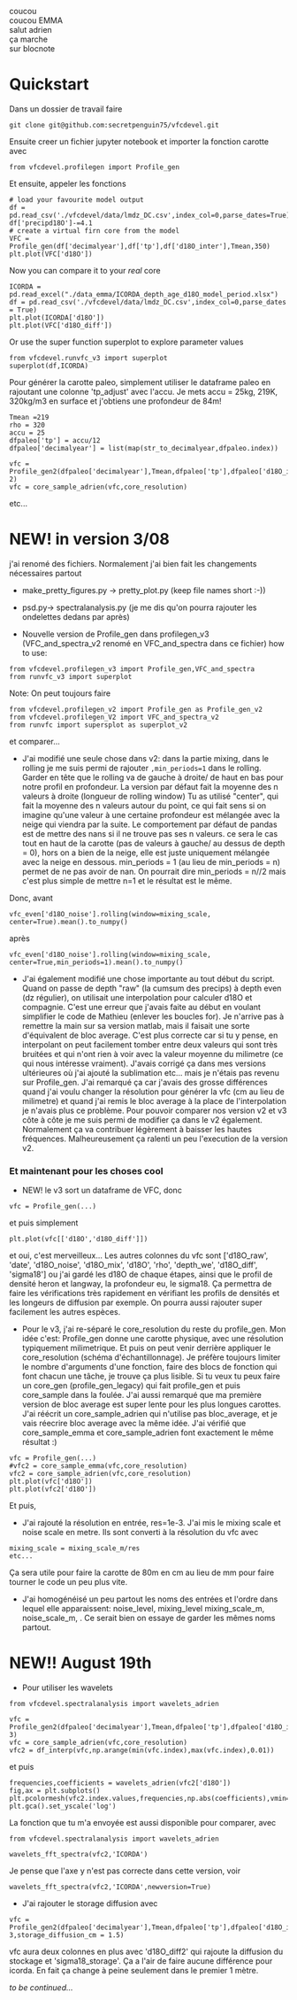 coucou  
coucou EMMA  
salut adrien   
ça marche  
sur blocnote  
# Quickstart

Dans un dossier de travail faire

```
git clone git@github.com:secretpenguin75/vfcdevel.git
```

Ensuite creer un fichier jupyter notebook et importer la fonction carotte avec

```
from vfcdevel.profilegen import Profile_gen
```

Et ensuite, appeler les fonctions

```
# load your favourite model output
df = pd.read_csv('./vfcdevel/data/lmdz_DC.csv',index_col=0,parse_dates=True)
df['precipd18O']-=4.1
# create a virtual firn core from the model
VFC = Profile_gen(df['decimalyear'],df['tp'],df['d18O_inter'],Tmean,350)
plt.plot(VFC['d18O'])

```
Now you can compare it to your _real_ core

```
ICORDA = pd.read_excel("./data_emma/ICORDA_depth_age_d18O_model_period.xlsx")
df = pd.read_csv('./vfcdevel/data/lmdz_DC.csv',index_col=0,parse_dates = True)
plt.plot(ICORDA['d18O'])
plt.plot(VFC['d18O_diff'])
```
Or use the super function superplot to explore parameter values
```
from vfcdevel.runvfc_v3 import superplot
superplot(df,ICORDA)

```
Pour générer la carotte paleo, simplement utiliser le dataframe paleo en rajoutant une colonne 'tp_adjust' avec l'accu.
Je mets accu = 25kg, 219K, 320kg/m3 en surface et j'obtiens une profondeur de 84m!
```
Tmean =219
rho = 320
accu = 25
dfpaleo['tp'] = accu/12
dfpaleo['decimalyear'] = list(map(str_to_decimalyear,dfpaleo.index))
```
```
vfc = Profile_gen2(dfpaleo['decimalyear'],Tmean,dfpaleo['tp'],dfpaleo['d18O_inter']+np.nanmean(dficorda['d18O']),rho,res=1e-2)
vfc = core_sample_adrien(vfc,core_resolution)
```
etc...

# NEW! in version 3/08

j'ai renomé des fichiers. Normalement j'ai bien fait les changements nécessaires partout
- make_pretty_figures.py -> pretty_plot.py (keep file names short :-))
- psd.py-> spectralanalysis.py (je me dis qu'on pourra rajouter les ondelettes dedans par après)

- Nouvelle version de Profile_gen dans profilegen_v3 (VFC_and_spectra_v2 renomé en VFC_and_spectra dans ce fichier)
how to use:
```
from vfcdevel.profilegen_v3 import Profile_gen,VFC_and_spectra
from runvfc_v3 import superplot
```
Note: On peut toujours faire
```
from vfcdevel.profilegen_v2 import Profile_gen as Profile_gen_v2
from vfcdevel.profilegen_V2 import VFC_and_spectra_v2
from runvfc import supersplot as superplot_v2
```
et comparer...

- J'ai modifié une seule chose dans v2: dans la partie mixing, dans le rolling je me suis permi de rajouter `,min_periods=1` dans le rolling. Garder en tête que le rolling va de gauche à droite/ de haut en bas pour notre profil en profondeur. La version par défaut fait la moyenne des n valeurs à droite (longueur de rolling window) Tu as utilisé "center", qui fait la moyenne des n valeurs autour du point, ce qui fait sens si on imagine qu'une valeur à une certaine profondeur est mélangée avec la neige qui viendra par la suite. Le comportement par défaut de pandas est de mettre des nans si il ne trouve pas ses n valeurs. ce sera le cas tout en haut de la carotte (pas de valeurs à gauche/ au dessus de depth = 0), hors on a bien de la neige, elle est juste uniquement mélangée avec la neige en dessous. min_periods = 1 (au lieu de min_periods = n) permet de ne pas avoir de nan. On pourrait dire min_periods = n//2 mais c'est plus simple de mettre n=1 et le résultat est le même.

Donc, avant
```
vfc_even['d18O_noise'].rolling(window=mixing_scale, center=True).mean().to_numpy()
```
après
```
vfc_even['d18O_noise'].rolling(window=mixing_scale, center=True,min_periods=1).mean().to_numpy()
```

- J'ai également modifié une chose importante au tout début du script. Quand on passe de depth "raw" (la cumsum des precips) à depth even (dz régulier), on utilisait une interpolation pour calculer d18O et compagnie. C'est une erreur que j'avais faite au début en voulant simplifier le code de Mathieu (enlever les boucles for). Je n'arrive pas à remettre la main sur sa version matlab, mais il faisait une sorte d'équivalent de bloc average. C'est plus correcte car si tu y pense, en interpolant on peut facilement tomber entre deux valeurs qui sont très bruitées et qui n'ont rien à voir avec la valeur moyenne du milimetre (ce qui nous intéresse vraiment).
J'avais corrigé ça dans mes versions ultérieures où j'ai ajouté la sublimation etc... mais je n'étais pas revenu sur Profile_gen. 
J'ai remarqué ça car j'avais des grosse différences quand j'ai voulu changer la résolution pour générer la vfc (cm au lieu de milimetre) et quand j'ai remis le bloc average à la place de l'interpolation je n'avais plus ce problème. Pour pouvoir comparer nos version v2 et v3 côte à côte je me suis permi de modifier ça dans le v2 également. Normalement ça va contribuer légèrement à baisser les hautes fréquences. Malheureusement ça ralenti un peu l'execution de la version v2.


### Et maintenant pour les choses cool

- NEW! le v3 sort un dataframe de VFC, donc
```
vfc = Profile_gen(...)
```
et puis simplement
```
plt.plot(vfc[['d18O','d18O_diff']])
```
et oui, c'est merveilleux... Les autres colonnes du vfc sont ['d18O_raw', 'date', 'd18O_noise', 'd18O_mix', 'd18O', 'rho', 'depth_we',
       'd18O_diff', 'sigma18'] ou j'ai gardé les d18O de chaque étapes, ainsi que le profil de densité heron et langway, la profondeur eu, le sigma18. Ça permettra de faire les vérifications très rapidement en vérifiant les profils de densités et les longeurs de diffusion par exemple. On pourra aussi rajouter super facilement les autres espèces.


- Pour le v3, j'ai re-séparé le core_resolution du reste du profile_gen. Mon idée c'est: Profile_gen donne une carotte physique, avec une résolution typiquement milimetrique. Et puis on peut venir derrière appliquer le core_resolution (schéma d'échantillonnage). Je préfère toujours limiter le nombre d'arguments d'une fonction, faire des blocs de fonction qui font chacun une tâche, je trouve ça plus lisible. Si tu veux tu peux faire un core_gen (profile_gen_legacy) qui fait profile_gen et puis core_sample dans la foulée. J'ai aussi remarqué que ma première version de bloc average est super lente pour les plus longues carottes. J'ai réécrit un core_sample_adrien qui n'utilise pas bloc_average, et je vais réecrire bloc average avec la même idée. J'ai vérifié que core_sample_emma et core_sample_adrien font exactement le même résultat :)
```
vfc = Profile_gen(...)
#vfc2 = core_sample_emma(vfc,core_resolution)
vfc2 = core_sample_adrien(vfc,core_resolution)
plt.plot(vfc['d18O'])
plt.plot(vfc2['d18O'])
```

Et puis,

- J'ai rajouté la résolution en entrée, res=1e-3. J'ai mis le mixing scale et noise scale en metre. Ils sont converti à la résolution du vfc avec
```
mixing_scale = mixing_scale_m/res
etc...
```
Ça sera utile pour faire la carotte de 80m en cm au lieu de mm pour faire tourner le code un peu plus vite.

- J'ai homogénéisé un peu partout les noms des entrées et l'ordre dans lequel elle apparaissent: noise_level, mixing_level mixing_scale_m, noise_scale_m, . Ce serait bien on essaye de garder les mêmes noms partout.


# NEW!! August 19th

- Pour utiliser les wavelets
```
from vfcdevel.spectralanalysis import wavelets_adrien
```

```
vfc = Profile_gen2(dfpaleo['decimalyear'],Tmean,dfpaleo['tp'],dfpaleo['d18O_inter']+np.nanmean(dficorda['d18O']),rho,res=1e-3)
vfc = core_sample_adrien(vfc,core_resolution)
vfc2 = df_interp(vfc,np.arange(min(vfc.index),max(vfc.index),0.01))
```
et puis
```
frequencies,coefficients = wavelets_adrien(vfc2['d18O'])
fig,ax = plt.subplots()
plt.pcolormesh(vfc2.index.values,frequencies,np.abs(coefficients),vmin=0,vmax=5,rasterized=True)
plt.gca().set_yscale('log')
```
La fonction que tu m'a envoyée est aussi disponible pour comparer, avec
```
from vfcdevel.spectralanalysis import wavelets_adrien

wavelets_fft_spectra(vfc2,'ICORDA')

```
Je pense que l'axe y n'est pas correcte dans cette version, voir
```
wavelets_fft_spectra(vfc2,'ICORDA',newversion=True)

```


- J'ai rajouter le storage diffusion avec
```
vfc = Profile_gen2(dfpaleo['decimalyear'],Tmean,dfpaleo['tp'],dfpaleo['d18O_inter']+np.nanmean(dficorda['d18O']),rho,res=1e-3,storage_diffusion_cm = 1.5)
```
vfc aura deux colonnes en plus avec 'd18O_diff2' qui rajoute la diffusion du stockage et 'sigma18_storage'. Ça a l'air de faire aucune différence pour icorda. En fait ça change à peine seulement dans le premier 1 mètre.

_to be continued..._
